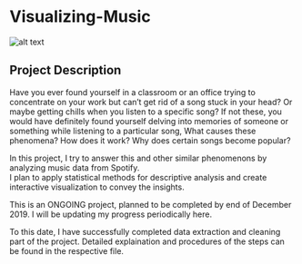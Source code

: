 # Visualizing-Music

![alt text](https://media.tenor.com/images/cc0d2d9170144cfb79a6c8e2aa270aa0/tenor.gif "Logo Title Text 1")

## Project Description
Have you ever found yourself in a classroom or an office trying to concentrate on your work but can’t get rid of a song stuck in your head? Or maybe getting chills when you listen to a specific song? If not these, you would have definitely found yourself delving into memories of someone or something while listening to a particular song, What causes these phenomena? How does it work? Why does certain songs become popular?

In this project, I try to answer this and other similar phenomenons by analyzing music data from Spotify.  
I plan to apply statistical methods for descriptive analysis and create interactive visualization to convey the insights.

This is an ONGOING project, planned to be completed by end of December 2019.
I will be updating my progress periodically here.

To this date, I have successfully completed data extraction and cleaning part of the project.
Detailed explaination and procedures of the steps can be found in the respective file.

